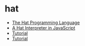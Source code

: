 # hat
- [The Hat Programming Language](https://shima3.github.io/hat/)
- [A Hat Interpreter in JavaScript](https://shima3.github.io/hat/js/)
- [Tutorial](https://shima3.github.io/hat/js/tutorial/)
- [Tutorial](https://gdep.sos.info.hiroshima-cu.ac.jp/shima/hat/js/tutorial/)
